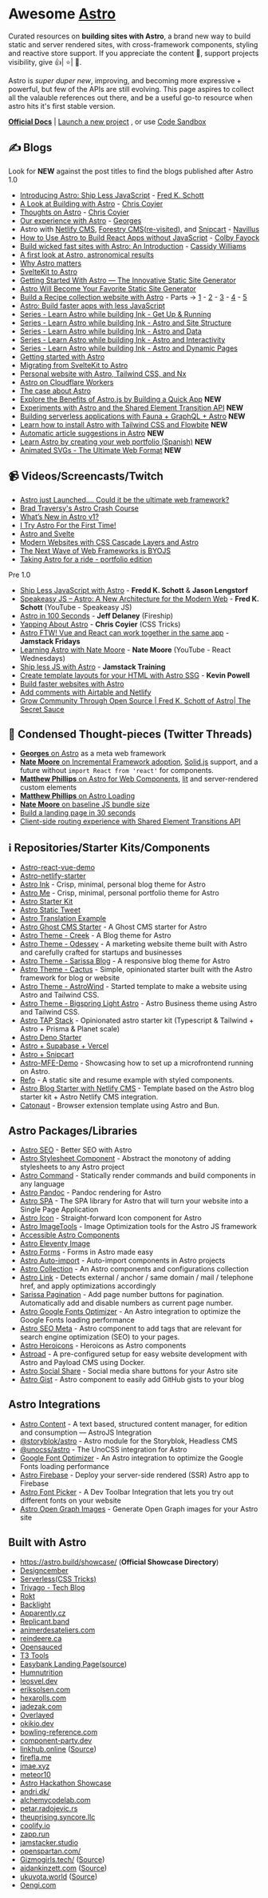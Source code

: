 # Awesome [Astro](https://twitter.com/astrodotbuild)
Curated resources on __building sites with Astro__, a brand new way to build static and server rendered sites, with cross-framework components, styling and reactive store support. If you appreciate the content 📖, support projects visibility, give 👍| ⭐| 👏.

Astro is _super duper new_, improving, and becoming more expressive + powerful, but few of the APIs are still evolving. This page aspires to collect all the valauble references out there, and be a useful go-to resource when astro hits it's first stable version.

__[Official Docs](https://docs.astro.build)__ | [Launch a new project](https://astro.new/) , or use [Code Sandbox](https://codesandbox.io/p/github/codesandbox/codesandbox-template-astro/main?file=%2FREADME.md)

## ✍️ Blogs
Look for __NEW__ against the post titles to find the blogs published after Astro 1.0
- [Introducing Astro: Ship Less JavaScript](https://astro.build/blog/introducing-astro) - [Fred K. Schott](https://twitter.com/FredKSchott)
- [A Look at Building with Astro](https://css-tricks.com/a-look-at-building-with-astro/) - [Chris Coyier](https://twitter.com/chriscoyier)
- [Thoughts on Astro](https://css-tricks.com/newsletter/255-thoughts-on-astro/) - [Chris Coyier](https://twitter.com/chriscoyier)
- [Our experience with Astro](https://divriots.com/blog/our-experience-with-astro/) - [Georges](https://twitter.com/georges_gomes)
- Astro with [Netlify CMS](https://navillus.dev/blog/astro-plus-netlify-cms), [Forestry CMS](https://navillus.dev/blog/astro-plus-forestry)([re-visited](https://navillus.dev/blog/astro-plus-forestry-revisited)), and [Snipcart](https://navillus.dev/blog/astro-plus-snipcart) - [Navillus](https://navillus.dev/)
- [How to Use Astro to Build React Apps without JavaScript](https://spacejelly.dev/posts/how-to-use-astro-to-build-react-apps-without-javascript/) - [Colby Fayock](https://twitter.com/colbyfayock)
- [Build wicked fast sites with Astro: An Introduction](https://www.netlify.com/blog/2021/07/08/build-wicked-fast-sites-with-astro-an-introduction/) - [Cassidy Williams](https://twitter.com/cassidoo)
- [A first look at Astro, astronomical results](https://daily-dev-tips.com/posts/a-first-look-at-astra-astronomical-results/)
- [Why Astro matters](https://dev.to/endymion1818/why-astro-matters-55nj)
- [SvelteKit to Astro](https://navillus.dev/blog/converting-navillus-to-astro)
- [Getting Started With Astro — The Innovative Static Site Generator](https://javascript.plainenglish.io/astro-cec429f049d)
- [Astro Will Become Your Favorite Static Site Generator](https://javascript.plainenglish.io/astro-906b03f63ab8)
- [Build a Recipe collection website with Astro](https://daily-dev-tips.com/posts/astro-recipe-collection-website-part-1-setup-collections) - Parts &rarr; [1](https://daily-dev-tips.com/posts/astro-recipe-collection-website-part-1-setup-collections/) - [2](https://daily-dev-tips.com/posts/astro-recipe-collection-website-part-2-homepage-rendering/) - [3](https://daily-dev-tips.com/posts/astro-recipe-collection-website-part-3-category-filter-pages/) - [4](https://daily-dev-tips.com/posts/astro-recipe-collection-website-part-4-styling-the-website/) - [5](https://daily-dev-tips.com/posts/astro-recipe-collection-website-part-5-hosting-on-netlify/)
- [Astro: Build faster apps with less JavaScript](https://blog.logrocket.com/astro-build-faster-apps-less-javascript/)
- [Series - Learn Astro while building Ink - Get Up & Running](https://aalam.in/blog/astro-get-up-and-running) 
- [Series - Learn Astro while building Ink - Astro and Site Structure](https://aalam.in/blog/astro-and-site-strcuture) 
- [Series - Learn Astro while building Ink - Astro and Data](https://aalam.in/blog/astro-and-data) 
- [Series - Learn Astro while building Ink - Astro and Interactivity](https://aalam.in/blog/astro-and-interactivity) 
- [Series - Learn Astro while building Ink - Astro and Dynamic Pages](https://aalam.in/blog/astro-and-dynamic-pages)
- [Getting started with Astro](https://rodneylab.com/getting-started-astro/)
- [Migrating from SvelteKit to Astro](https://byteofdev.com/posts/sveltekit-to-astro/)
- [Personal website with Astro, Tailwind CSS, and Nx](https://leosvel.dev/blog/creating-my-personal-website-with-astro-tailwindcss-and-nx/)
- [Astro on Cloudflare Workers](https://dev.to/thepassle/astro-on-cloudflare-workers-2ng7)
- [The case about Astro](https://okupter.com/blog/the-case-about-astro/)
- [Explore the Benefits of Astro.js by Building a Quick App](https://prismic.io/blog/astro-js-tutorial) __NEW__
- [Experiments with Astro and the Shared Element Transition API](https://www.maxiferreira.com/blog/astro-page-transitions/) __NEW__
- [Building serverless applications with Fauna + GraphQL + Astro](https://bholmes.dev/blog/serverless-apps-fauna-gql-astro/) __NEW__
- [Learn how to install Astro with Tailwind CSS and Flowbite](https://flowbite.com/docs/getting-started/astro/) __NEW__
- [Automatic article suggestions in Astro](https://www.nmattia.com/posts/2023-02-25-astro-suggestions/) __NEW__
- [Learn Astro by creating your web portfolio (Spanish)](https://www.webreactiva.com/bootcamp/astro) __NEW__
- [Animated SVGs - The Ultimate Web Format](https://aminoffz.github.io/blog/blog/animated-svgs/) __NEW__


## 📹 Videos/Screencasts/Twitch
- [Astro just Launched.... Could it be the ultimate web framework?](https://www.youtube.com/watch?v=gxBkghlglTg)
- [Brad Traversy's Astro Crash Course](https://www.youtube.com/watch?v=Oi9z5gfIHJs)
- [What’s New in Astro v1?](https://www.learnwithjason.dev/what-s-new-in-astro-v1)
- [I Try Astro For the First Time!](https://www.youtube.com/watch?v=2H9T1-H5V3M)
- [Astro and Svelte](https://www.youtube.com/watch?v=iYKKg-50Gm4)
- [Modern Websites with CSS Cascade Layers and Astro](https://www.twitch.tv/videos/1563918235)
- [The Next Wave of Web Frameworks is BYOJS](https://portal.gitnation.org/contents/the-next-wave-of-web-frameworks-is-byojs)
- [Taking Astro for a ride - portfolio edition](https://www.youtube.com/watch?v=QkY_rZpjEew)

Pre 1.0
- [Ship Less JavaScript with Astro](https://www.learnwithjason.dev/ship-less-javascript-with-astro) - __Fredd K. Schott__ & __Jason Lengstorf__
- [Speakeasy JS – Astro: A New Architecture for the Modern Web](https://www.youtube.com/watch?v=mgkwZqVkrwo) - __Fred K. Schott__ (YouTube - Speakeasy JS)
- [Astro in 100 Seconds](https://www.youtube.com/watch?v=dsTXcSeAZq8) - __Jeff Delaney__ (Fireship)
- [Yapping About Astro](https://www.youtube.com/watch?v=3jPaidbpUIA) - __Chris Coyier__ (CSS Tricks)
- [Astro FTW! Vue and React can work together in the same app](https://www.youtube.com/watch?v=sUrxtZA2sA0) - __Jamstack Fridays__
- [Learning Astro with Nate Moore](https://www.youtube.com/watch?v=def9EgQzRUw) - __Nate Moore__ (YouTube - React Wednesdays)
- [Ship less JS with Astro](https://courses.jamstack.training/p/ship-less-javascript-with-astro) - __Jamstack Training__
- [Create template layouts for your HTML with Astro SSG](https://www.youtube.com/watch?v=o7iQAF2EvUU) - __Kevin Powell__
- [Build faster websites with Astro](https://www.youtube.com/watch?v=x3hiyWikdrE)
- [Add comments with Airtable and Netlify](https://www.youtube.com/watch?v=IEpP05XSwWE)
- [Grow Community Through Open Source | Fred K. Schott of Astro| The Secret Sauce](https://www.youtube.com/watch?v=IjujjSU_cOA)

## 🧶 Condensed Thought-pieces (Twitter Threads)
- [__Georges__ on Astro](https://twitter.com/georges_gomes/status/1380801812656226304) as a meta web framework
- [__Nate Moore__ on Incremental Framework adoption](https://twitter.com/astrodotbuild/status/1414283562795208707), [Solid.js](https://www.solidjs.com/) support, and a future without `import React from 'react'` for components.
- [__Matthew Phillips__ on Astro for Web Components](https://twitter.com/matthewcp/status/1411050609105637377), [lit](https://twitter.com/matthewcp/status/1407826230129332228) and server-rendered custom elements
- [__Matthew Phillips__ on Astro Loading](https://twitter.com/matthewcp/status/1414957982652243970)
- [__Nate Moore__ on baseline JS bundle size](https://twitter.com/n_moore/status/1415067187446960129)
- [Build a landing page in 30 seconds](https://twitter.com/astrodotbuild/status/1565438744500502528)
- [Client-side routing experience with Shared Element Transitions API](https://twitter.com/charca/status/1562933467104440321)


## ℹ️ Repositories/Starter Kits/Components
- [Astro-react-vue-demo](https://github.com/cassidoo/astro-react-vue-demo)
- [Astro-netlify-starter](https://github.com/cassidoo/astro-netlify-starter)
- [Astro Ink](https://github.com/one-aalam/astro-ink) - Crisp, minimal, personal blog theme for Astro
- [Astro Me](https://github.com/one-aalam/astro-me) - Crisp, minimal, personal portfolio theme for Astro
- [Astro Starter Kit](https://github.com/one-aalam/astro-starter-kit)
- [Astro Static Tweet](https://github.com/rebelchris/astro-static-tweet)
- [Astro Translation Example](https://github.com/tylergaw/astro-example-i18next)
- [Astro Ghost CMS Starter](https://github.com/PhilDL/astro-starter-ghost) - A Ghost CMS starter for Astro
- [Astro Theme - Creek](https://github.com/robertguss/Astro-Theme-Creek) - A Blog theme for Astro
- [Astro Theme - Odessey](https://github.com/littlesticksdev/odyssey-theme) - A marketing website theme built with Astro and carefully crafted for startups and businesses
- [Astro Theme - Sarissa Blog](https://github.com/iozcelik/SarissaBlogAstroStarter) - A responsive blog theme for Astro
- [Astro Theme - Cactus](https://github.com/chrismwilliams/astro-theme-cactus) - Simple, opinionated starter built with the Astro framework for blog or website
- [Astro Theme - AstroWind](https://github.com/onwidget/astrowind) - Started template to make a website using Astro and Tailwind CSS.
- [Astro Theme - Bigspring Light Astro](https://statichunt.com/themes/astro-bigspring-light) - Astro Business theme using Astro and Tailwind CSS.
- [Astro TAP Stack](https://github.com/codiume/the-tap-stack) - Opinionated astro starter kit (Typescript & Tailwind + Astro + Prisma & Planet scale)
- [Astro Deno Starter](https://github.com/reggi/astro-deno-starter)
- [Astro + Supabase + Vercel](https://github.com/magnuswahlstrand/astro-supabase-vercel)
- [Astro + Snipcart](https://github.com/lloydjatkinson/astro-snipcart)
- [Astro-MFE-Demo](https://github.com/itmaginationdemos/astro-multiframework-demo) - Showcasing how to set up a microfrontend running on Astro.
- [Refo](https://github.com/kireerik/refo) - A static site and resume example with styled components.
- [Astro Blog Starter with Netlify CMS](https://github.com/delucis/astro-netlify-cms-starter) - Template based on the Astro blog starter kit + Astro Netlify CMS integration.
- [Catonaut](https://github.com/AminoffZ/catonaut) - Browser extension template using Astro and Bun.

## Astro Packages/Libraries
- [Astro SEO](https://github.com/jonasmerlin/astro-seo) - Better SEO with Astro
- [Astro Stylesheet Component](https://www.npmjs.com/package/astro-stylesheet) - Abstract the monotony of adding stylesheets to any Astro project
- [Astro Command](https://www.npmjs.com/package/astro-command) - Statically render commands and build components in any language
- [Astro Pandoc](https://github.com/trashhalo/astro-pandoc) - Pandoc rendering for Astro
- [Astro SPA](https://www.npmjs.com/package/astro-spa) - The SPA library for Astro that will turn your website into a Single Page Application
- [Astro Icon](https://github.com/natemoo-re/astro-icon) - Straight-forward Icon component for Astro
- [Astro ImageTools](https://github.com/RafidMuhymin/astro-imagetools) - Image Optimization tools for the Astro JS framework
- [Accessible Astro Components](https://www.npmjs.com/package/accessible-astro-components)
- [Astro Eleventy Image](https://github.com/Princesseuh/astro-eleventy-img)
- [Astro Forms](https://github.com/jackmerrill/AstroForms) - Forms in Astro made easy
- [Astro Auto-import](https://github.com/delucis/astro-auto-import) - Auto-import components in Astro projects
- [Astro Collection](https://github.com/JulianCataldo/astro) - An Astro components and configurations collection
- [Astro Link](https://www.npmjs.com/package/astro-link) - Detects external / anchor / same domain / mail / telephone href, and apply optimizations accordingly
- [Sarissa Pagination](https://github.com/iozcelik/SarissaPagination) - Add page number buttons for pagination. Automatically add and disable numbers as current page number.
- [Astro Google Fonts Optimizer](https://github.com/sebholstein/astro-google-fonts-optimizer) - An Astro integration to optimize the Google Fonts loading performance
- [Astro SEO Meta](https://github.com/codiume/astro-seo-meta) - Astro component to add tags that are relevant for search engine optimization (SEO) to your pages.
- [Astro Heroicons](https://www.npmjs.com/package/astro-heroicons) - Heroicons as Astro components
- [Astroad](https://github.com/mooxl/astroad) - A pre-configured setup for easy website development with Astro and Payload CMS using Docker.
- [Astro Social Share](https://github.com/silent1mezzo/astro-social-share) - Social media share buttons for your Astro site
- [Astro Gist](https://github.com/kotosha-real/astro-gist) - Astro component to easily add GitHub gists to your blog

## Astro Integrations
- [Astro Content](https://github.com/JulianCataldo/astro-content) - A text based, structured content manager, for edition and consumption — AstroJS Integration
- [@storyblok/astro](https://github.com/storyblok/storyblok-astro) - Astro module for the Storyblok, Headless CMS
- [@unocss/astro](https://github.com/unocss/unocss/tree/main/packages/astro) - The UnoCSS integration for Astro
- [Google Font Optimizer](https://github.com/sebholstein/astro-google-fonts-optimizer) - An Astro integration to optimize the Google Fonts loading performance
- [Astro Firebase](https://github.com/thepassle/astro-firebase) - Deploy your server-side rendered (SSR) Astro app to Firebase
- [Astro Font Picker](https://github.com/randombits-dev/astro-font-picker) - A Dev Toolbar Integration that lets you try out different fonts on your website
- [Astro Open Graph Images](https://github.com/shepherdjerred/astro-opengraph-images) - Generate Open Graph images for your Astro site

## Built with Astro
- https://astro.build/showcase/ (__Official Showcase Directory__)
- [Designcember](https://designcember.com/#3rd)
- [Serverless(CSS Tricks)](https://serverless.css-tricks.com/)
- [Trivago - Tech Blog](https://tech.trivago.com/)
- [Rokt](https://www.rokt.com/)
- [Backlight](https://backlight.dev/)
- [Apparently.cz](https://apparently.cz)
- [Replicant.band](https://replicant.band/)
- [animerdesateliers.com](https://animerdesateliers.com/)
- [reindeere.ca](https://reindeere.ca/)
- [Opensauced](https://hot.opensauced.pizza/)
- [T3 Tools](https://t3.gg/)
- [Easybank Landing Page](https://markteekman.github.io/easybank-landing-page/)([source](https://github.com/markteekman/easybank-landing-page))
- [Humnutrition](https://www.humnutrition.com/)
- [leosvel.dev](https://leosvel.dev)
- [eriksolsen.com](https://eriksolsen.com/)
- [hexarolls.com](https://hexarolls.com/)
- [jadezak.com](https://jadezak.com/)
- [Overlayed](https://overlayed.dev)
- [okikio.dev](https://okikio.dev)
- [bowling-reference.com](https://bowling-reference.com)
- [component-party.dev](https://component-party.dev/)
- [linkhub.online](https://linkhub.online/) ([Source](https://twitter.com/lnkhub/status/1545522582211936256))
- [firefla.me](https://www.firefla.me/)
- [jmae.xyz](https://jmae.xyz/work/)
- [meteor10](https://meteor10.sachagreif.com/)
- [Astro Hackathon Showcase](https://hackathon-1-0-projects.vercel.app/)
- [andri.dk/](https://andri.dk/)
- [alchemycodelab.com](https://www.alchemycodelab.com/)
- [petar.radojevic.rs](https://petar.radojevic.rs/en)
- [theuprising.syncore.llc](https://theuprising.syncore.llc/)
- [coolify.io](https://coolify.io/)
- [zapp.run](https://zapp.run/)
- [jamstacker.studio](https://jamstacker.studio/)
- [openspartan.com/](https://www.openspartan.com)
- [Gizmogirls.tech/](https://www.gizmogirls.tech) ([Source](https://github.com/Elliotclyde/astro-gilmore-blog))
- [aidankinzett.com](https://aidankinzett.com) ([Source](https://github.com/aidankinzett/astro-blog))
- [ukuvota.world](https://ukuvota.world) ([Source](https://github.com/waotzi/ukuvota))
- [Oengi.com](https://oengi.com/)

